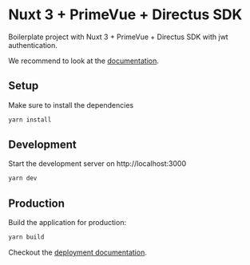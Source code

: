 # Nuxt 3 + PrimeVue + Directus SDK

Boilerplate project with Nuxt 3 + PrimeVue + Directus SDK with jwt authentication.

We recommend to look at the [documentation](https://v3.nuxtjs.org).

## Setup

Make sure to install the dependencies

```bash
yarn install
```

## Development

Start the development server on http://localhost:3000

```bash
yarn dev
```

## Production

Build the application for production:

```bash
yarn build
```

Checkout the [deployment documentation](https://v3.nuxtjs.org/docs/deployment).
